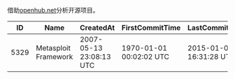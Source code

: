 借助[openhub.net](http://openhub.net/)分析开源项目。

| ID | Name | CreatedAt | FirstCommitTime | LastCommitTime | Homepage |
| -- | ---- | --------- | --------------- | -------------- | -------- |
| 5329 | Metasploit Framework | 2007-05-13 23:08:13 UTC | 1970-01-01 00:02:02 UTC | 2015-01-05 16:31:28 UTC | http://www.metasploit.com/framework/ |
